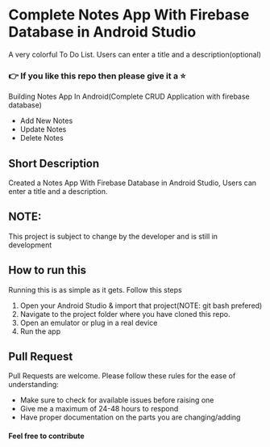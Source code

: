 # Complete Notes App With Firebase Database in Android Studio


A very colorful To Do List. Users can enter a title and a description(optional) 
### 👉 If you like this repo then please give it a ⭐️

Building Notes App In Android(Complete CRUD Application with firebase database)

  - Add New Notes
  - Update Notes
  - Delete Notes
## Short Description
Created a Notes App With Firebase Database in Android Studio, Users can enter a title and a description.


     
## NOTE:
This project is subject to change by the developer and is still in development

## How to run this
Running this is as simple as it gets. Follow this steps
1. Open your Android Studio & import that project(NOTE: git bash prefered)
2. Navigate to the project folder where you have cloned this repo.
3. Open an emulator or plug in a real device
4. Run the app
     
## Pull Request

Pull Requests are welcome. Please follow these rules for the ease of understanding:
* Make sure to check for available issues before raising one
* Give me a maximum of 24-48 hours to respond
* Have proper documentation on the parts you are changing/adding

#### Feel free to contribute


